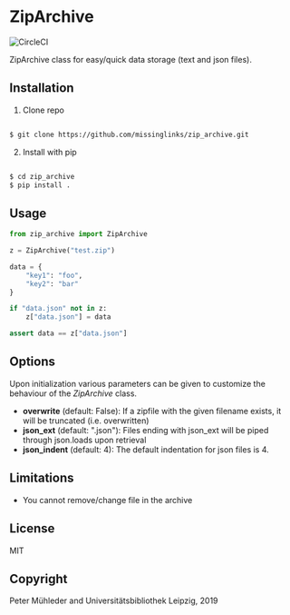 # ZipArchive

![CircleCI](https://img.shields.io/circleci/build/github/olf42/zip_archive.svg)

ZipArchive class for easy/quick data storage (text and json files).

## Installation

1. Clone repo

```zsh

$ git clone https://github.com/missinglinks/zip_archive.git

```

2. Install with pip

```zsh

$ cd zip_archive
$ pip install .

```

## Usage

```python
from zip_archive import ZipArchive

z = ZipArchive("test.zip")

data = { 
    "key1": "foo",
    "key2": "bar"
}

if "data.json" not in z:
    z["data.json"] = data

assert data == z["data.json"]
```

## Options

Upon initialization various parameters can be given to customize the behaviour 
of the *ZipArchive* class. 

- **overwrite** (default: False): If a zipfile with the given filename exists, it will be truncated (i.e. overwritten)
- **json_ext** (default: ".json"): Files ending with json\_ext will be piped through json.loads upon retrieval
- **json_indent** (default: 4): The default indentation for json files is 4.

## Limitations

* You cannot remove/change file in the archive 

## License

MIT

## Copyright

Peter Mühleder and Universitätsbibliothek Leipzig, 2019
